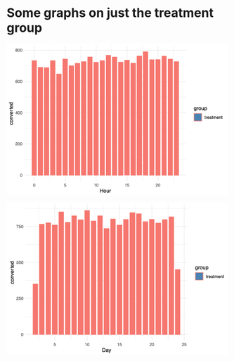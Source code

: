 # Some graphs on just the treatment group

![histogram - day - treatment](https://github.com/EvaGostiuk/MAT4376-project-2-team-3/blob/master/AB_DataSet/images/hist_hour_converted_treatment.png?raw=true)

![histogram - hour - treatment](https://github.com/EvaGostiuk/MAT4376-project-2-team-3/blob/master/AB_DataSet/images/hist_day_converted_treatment.png?raw=true)
